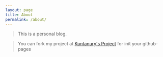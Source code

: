 ```yaml
---
layout: page
title: About
permalink: /about/
---
```


> This is a personal blog.

> You can fork my project at [Kuntanury's Project](https://github.com/Kuntanury/Kuntanury.github.io) for init your github-pages
